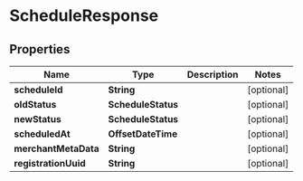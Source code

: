 

# ScheduleResponse


## Properties

| Name | Type | Description | Notes |
|------------ | ------------- | ------------- | -------------|
|**scheduleId** | **String** |  |  [optional] |
|**oldStatus** | **ScheduleStatus** |  |  [optional] |
|**newStatus** | **ScheduleStatus** |  |  [optional] |
|**scheduledAt** | **OffsetDateTime** |  |  [optional] |
|**merchantMetaData** | **String** |  |  [optional] |
|**registrationUuid** | **String** |  |  [optional] |



